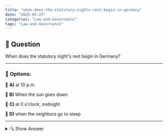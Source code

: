 ```yaml
---
title: "when-does-the-statutory-nights-rest-begin-in-germany"
date: "2025-05-23"
categories: "Law-and-Governance"
tags: "Law-and-Governance"
---
```


## 📌 **Question**

When does the statutory night's rest begin in Germany?



---

### 📝 **Options:**

🔘 **A)** at 10 p.m.

🔘 **B)** When the sun goes down

🔘 **C)** at 0 o'clock, midnight

🔘 **D)** when the neighbors go to sleep

---

<details>
  <summary>🔍 Show Answer</summary>

  <p>
💡  <b>Correct Answer:</b>  a
  </p>
  <p>
    📖<b>Explanation:</b>
    
  </p>
</details>
